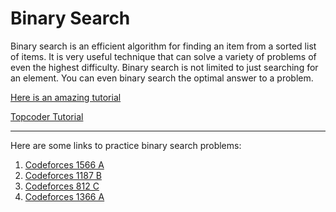 # Binary Search

Binary search is an efficient algorithm for finding an item from a sorted list of items. It is very useful technique that can solve a variety of problems of even the highest difficulty. Binary search is not limited to just searching for an element. You can even binary search the optimal answer to a problem.

[Here is an amazing tutorial](https://medium.com/karuna-sehgal/a-simplified-interpretation-of-binary-search-246433693e0b)

[Topcoder Tutorial](https://www.topcoder.com/thrive/articles/Binary%20Search)

---

Here are some links to practice binary search problems:
1. [Codeforces 1566 A](https://codeforces.com/problemset/problem/1566/A)
2. [Codeforces 1187 B](https://codeforces.com/contest/1187/problem/B)
3. [Codeforces 812 C](https://codeforces.com/problemset/problem/812/C)
4. [Codeforces 1366 A](https://codeforces.com/problemset/problem/1366/A)